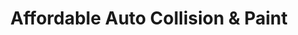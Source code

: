 ---
title: "Affordable Auto Collision & Paint"
url: /hopewell-city/affordable-auto-collision-und-paint/
shop: Autowerkstatt
---